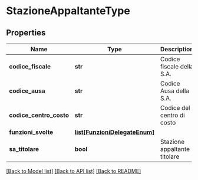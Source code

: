# StazioneAppaltanteType

## Properties
Name | Type | Description | Notes
------------ | ------------- | ------------- | -------------
**codice_fiscale** | **str** | Codice fiscale della S.A. | 
**codice_ausa** | **str** | Codice Ausa della S.A. | 
**codice_centro_costo** | **str** | Codice del centro di costo | 
**funzioni_svolte** | [**list[FunzioniDelegateEnum]**](FunzioniDelegateEnum.md) |  | [optional] 
**sa_titolare** | **bool** | Stazione appaltante titolare | 

[[Back to Model list]](../README.md#documentation-for-models) [[Back to API list]](../README.md#documentation-for-api-endpoints) [[Back to README]](../README.md)

